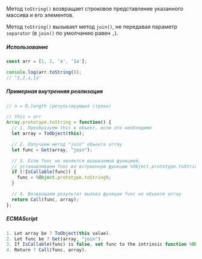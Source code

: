 Метод `toString()` возвращает строковое представление указанного массива и его элементов.

Метод `toString()` вызывает метод `join()`, не передавая параметр `separator` (в `join()` по умолчанию равен `,`).

##### Использование

```js
const arr = [1, 2, 'a', '1a'];

console.log(arr.toString());
// "1,2,a,1a"
```

##### Примерная внутренняя реализация

```js
// n = R.length (результирующая строка)

// this = arr
Array.prototype.toString = function() {
  // 1. Преобразуем this в объект, если это необходимо
  let array = ToObject(this);

  // 2. Получаем метод "join" объекта array
  let func = Get(array, "join");

  // 3. Если func не является вызываемой функцией,
  // устанавливаем func во встроенную функцию %Object.prototype.toString%
  if (!IsCallable(func)) {
    func = %Object.prototype.toString%;
  }

  // 4. Возвращаем результат вызова функции func на объекте array
  return Call(func, array);
};
```

##### ECMAScript

```js
1. Let array be ? ToObject(this value).
2. Let func be ? Get(array, "join").
3. If IsCallable(func) is false, set func to the intrinsic function %Object.prototype.toString%.
4. Return ? Call(func, array).
```